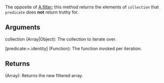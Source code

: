 The opposite of [A.filter](/?id=filter); this method returns the elements of `collection` that `predicate` does **not** return truthy for.

## Arguments
collection (Array|Object): The collection to iterate over.

[predicate:=.identity] (Function): The function invoked per iteration.


## Returns
(Array): Returns the new filtered array.
